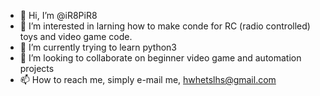 - 👋 Hi, I’m @iR8PiR8
- 👀 I’m interested in larning how to make conde for RC (radio controlled) toys and video game code.
- 🌱 I’m currently trying to learn python3
- 💞️ I’m looking to collaborate on beginner video game and automation projects
- 📫 How to reach me, simply e-mail me, hwhetslhs@gmail.com

<!---
iR8PiR8/iR8PiR8 is a ✨ special ✨ repository because its `README.md` (this file) appears on your GitHub profile.
You can click the Preview link to take a look at your changes.
--->
